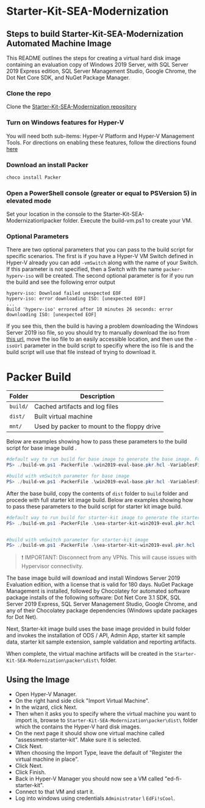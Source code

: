 # Starter-Kit-SEA-Modernization

## Steps to build Starter-Kit-SEA-Modernization Automated Machine Image

This README outlines the steps for creating a virtual hard disk image containing
an evaluation copy of Windows 2019 Server, with SQL Server 2019 Express edition,
SQL Server Management Studio, Google Chrome, the Dot Net
Core SDK, and NuGet Package Manager.

### Clone the repo

Clone the [Starter-Kit-SEA-Modernization repository](https://github.com/Ed-Fi-Alliance-OSS/Starter-Kit-SEA-Modernization/)

### Turn on Windows features for Hyper-V

  You will need both sub-items: Hyper-V Platform and Hyper-V Management Tools.
  For directions on enabling these features, follow the directions found
  [here](https://docs.microsoft.com/en-us/virtualization/hyper-v-on-windows/quick-start/enable-hyper-v#enable-the-hyper-v-role-through-settings)

### Download an install Packer

```powershell
choco install Packer
```
### Open a PowerShell console (greater or equal to PSVersion 5) in elevated mode

Set your location in the console to the Starter-Kit-SEA-Modernization\packer folder.
Execute the build-vm.ps1 to create your VM.

### Optional Parameters
There are two optional parameters that you can pass to the build script for
specific scenarios. The first is if you have a Hyper-V VM Switch defined in
Hyper-V already you can add `-vmSwitch` along with the name of your Switch.
If this parameter is not specified, then a Switch with the name
`packer-hyperv-iso` will be created. The second optional parameter is for if you
run the build and see the following error output

```
hyperv-iso: Download failed unexpected EOF
hyperv-iso: error downloading ISO: [unexpected EOF]
...
Build 'hyperv-iso' errored after 10 minutes 26 seconds: error downloading ISO: [unexpected EOF]
```

If you see this, then the build is having a problem downloading the Windows
Server 2019 iso file, so you should try to manually download the iso from [this
url](https://software-download.microsoft.com/download/pr/17763.737.190906-2324.rs5_release_svc_refresh_SERVER_EVAL_x64FRE_en-us_1.iso),
move the iso file to an easily accessible location, and then use the `-isoUrl`
parameter in the build script to specifiy where the iso file is and the build
script will use that file instead of trying to download it.


# Packer Build

| Folder | Description |
| -------- | -------- |
| `build/` | Cached artifacts and log files |
| `dist/` | Built virtual machine |
| `mnt/` | Used by packer to mount to the floppy drive |

Below are examples showing how to pass these parameters to the build script for base image build .

```powershell
#default way to run build for base image to generate the base image. Folders that are created during the build process are `./build` and `./dist`.
PS> ./build-vm.ps1 -PackerFile .\win2019-eval-base.pkr.hcl -VariablesFile .\base-variables.json

#build with vmSwitch parameter for base image
PS> ./build-vm.ps1 -PackerFile .\win2019-eval-base.pkr.hcl -VariablesFile .\base-variables.json -VMSwitch existingVMSwitchName
```

After the base build, copy the contents of `dist` folder to `build` folder and procede with full starter kit image build.
Below are examples showing how to pass these parameters to the build script for starter kit image build.

```powershell
#default way to run build for starter-kit image to generate the starter-kit image. Folders that are created during the build process are `./build` and `./dist`.
PS> ./build-vm.ps1 -PackerFile .\sea-starter-kit-win2019-eval.pkr.hcl -VariablesFile .\starter-kit-variables.json


#build with vmSwitch parameter for starter-kit image
PS> ./build-vm.ps1 -PackerFile .\sea-starter-kit-win2019-eval.pkr.hcl -VariablesFile .\starter-kit-variables.json -VMSwitch existingVMSwitchName

```
> :exclamation: IMPORTANT: Disconnect from any VPNs. This will cause issues with Hypervisor
> connectivity.

The base image build will download and install Windows Server 2019 Evaluation edition, with
a license that is valid for 180 days. NuGet Package Management is installed,
followed by Chocolatey for automated software package installs of the following
software: Dot Net Core 3.1 SDK, SQL Server 2019 Express,
SQL Server Management Studio, Google Chrome, and any of their Chocolatey package
dependencies (Windows update packages for Dot Net).

Next, Starter-kit image build uses the base image provided in build folder and invokes the installation of ODS / API, Admin App, starter kit sample data, starter kit sample extension, sample validation and reporting artifacts.

When complete, the virtual machine artifacts will be created in the `Starter-Kit-SEA-Modernization\packer\dist\` folder.

## Using the Image
* Open Hyper-V Manager.
* On the right hand side click "Import Virtual Machine".
* In the wizard, click Next.
* Then when it asks you to specify where the virtual machine you want to import is, browse to `Starter-Kit-SEA-Modernization\packer\dist\` folder which the contains the Hyper-V hard disk images.
* On the next page it should show one virtual machine called "assessment-starter-kit". Make sure it is selected.
* Click Next.
* When choosing the Import Type, leave the default of "Register the virtual machine in place".
* Click Next.
* Click Finish.
* Back in Hyper-V Manager you should now see a VM called "ed-fi-starter-kit".
* Connect to that VM and start it. 
* Log into windows using credentials `Administrator` \ `EdFi!sCool`.

